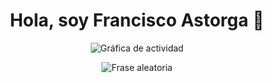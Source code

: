 <div align="center">
<h1 align="center">Hola, soy Francisco Astorga 👋</h1>
  <!-- Esto es una Grafico de actividad -->
<p align="center">
  <img src="https://github-readme-activity-graph.vercel.app/graph?username=thecrazypuppet&theme=react-dark&hide_border=true&area=true" alt="Gráfica de actividad"/>
</p>
  <!-- Esto es una frase -->
<p align="center">
  <img src="https://quotes-github-readme.vercel.app/api?type=horizontal&theme=radical" alt="Frase aleatoria"/>
</p>
